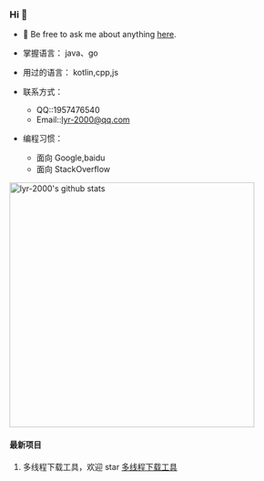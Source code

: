 ### Hi 👋

- 💬 Be free to ask me about anything [here](https://github.com/lyr-2000/lyr-2000/issues).
- 掌握语言： java、go
- 用过的语言： kotlin,cpp,js


- 联系方式：
  - QQ::1957476540
  - Email::lyr-2000@qq.com
- 编程习惯：
  - 面向 Google,baidu
  - 面向 StackOverflow
 

<img src="https://github-readme-stats.vercel.app/api?username=lyr-2000&show_icons=true" width="430px" alt="lyr-2000's github stats" title="lyr-2000's github stats" />

#### 最新项目
1. 多线程下载工具，欢迎 star [多线程下载工具](https://github.com/lyr-2000/go-downloader)




